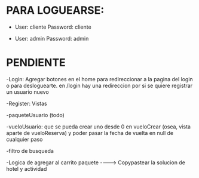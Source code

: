 # PARA LOGUEARSE:

- User: cliente 
  Password: cliente
  
 - User: admin
   Password: admin

# PENDIENTE

-Login: Agregar botones en el home para redireccionar a la pagina del login o para desloguearte. en /login hay una redireccion por si se quiere registrar un usuario nuevo

-Register: Vistas

-paqueteUsuario (todo)

-vueloUsuario: que se pueda crear uno desde 0 en vueloCrear (osea, vista aparte de vueloReserva) y poder pasar la fecha de vuelta en null de cualquier paso

-filtro de busqueda

-Logica de agregar al carrito paquete ----> Copypastear la solucion de hotel y actividad
